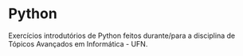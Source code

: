 # Python
Exercícios introdutórios de Python feitos durante/para a disciplina de Tópicos Avançados em Informática - UFN.

